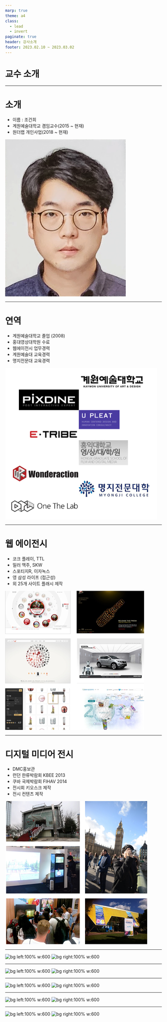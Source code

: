 ```yaml
---
marp: true
theme: a4
class:
  - lead
  - invert
paginate: true
header: 강사소개
footer: 2023.02.10 ~ 2023.03.02
---
```


# 교수 소개

---

# 소개
- 이름 : 조건희
- 계원예술대학교 겸임교수(2015 ~ 현재) 
- 원더랩 개인사업(2018 ~ 현재)

![bg right:25% h:40%](../../Marp_images/Education/face.png)

---

# 연역
- 계원예술대학교 졸업 (2008)
- 홍대영상대학원 수료
- 웹에이전시 업무경력
- 계원예술대 교육경력
- 명지전문대 교육경력

![bg right:40% h:50%](../../Marp_images/Education/introduce_history.png)

<!-- - 2004~2008 계원 조형 예술대학 졸업
- 2008~2010 픽스다인 재직
- 2010~2011 유플리트 재직
- 2008~2012 학점은행제 졸
- 2012~2014 이트라이브 재직
- 2013~2015 홍익대학교 영상대학원 게임콘텐츠과 수료
- 2015~2017 원더랙션 개업
- 2015~ 계원예술대학교, 디지털미디어 디자인과 겸임교수
- 2018~ 원더랩 개업
- 2019~2022 명지전문대학, 디지털 커뮤니케이션 디자인과 출강 -->

---


# 웹 에이전시
- 코크 플레이, TTL
- 밀러 맥주, SKW
- 스포티지R, 이자녹스
- 영 삼성 라이프 (접근성)
- 외 25개 사이트 플래시 제작

![bg right:40% h:50%](../../Marp_images/Education/introduce_web.png)

---

# 디지털 미디어 전시
- DMC홍보관
- 런던 한류박람회 KBEE 2013
- 쿠바 국제박람회 FIHAV 2014
- 전시회 키오스크 제작
- 전시 컨텐츠 제작

![bg right:40% h:50%](../../Marp_images/Education/introduce_exhibition.png)

---
![bg left:100% w:600](../../Marp_images/Education/GIF/arduino_motor.gif)
![bg right:100% w:600](../../Marp_images/Education/GIF/arduino_segment.gif)
<!-- 아두이노 컴퓨팅 디바이스 -->
---
![bg left:100% w:600](../../Marp_images/Education/GIF/physical_rotator.gif)
![bg right:100% w:600](../../Marp_images/Education/GIF/physical_rotator_content1.gif)
<!-- 아두이노 컴퓨팅 디바이스 -->
---
![bg left:100% w:600](../../Marp_images/Education/GIF/metaverse1.gif)
![bg right:100% w:600](../../Marp_images/Education/GIF/metaverse2.gif)
<!-- Photon PUN을 이용한 메타버스 공간구현 -->
---
![bg left:100% w:600](../../Marp_images/Education/GIF/tracking.gif)
![bg right:100% w:600](../../Marp_images/Education/GIF/vr1.gif)
<!-- XR Studio -->
---
![bg left:100% w:600](../../Marp_images/Education/GIF/xr_space1.gif)
![bg right:100% w:600](../../Marp_images/Education/GIF/xr_space2.gif)
<!-- XR Studio -->